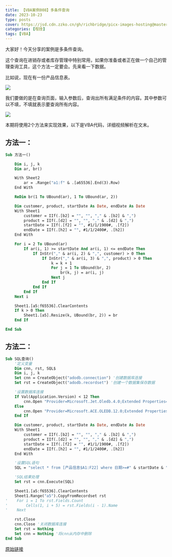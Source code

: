 ```yaml
---
title: 【VBA案例008】多条件查询
date: 2023-10-23
type: posts
cover: https://jsd.cdn.zzko.cn/gh/richbridge/picx-images-hosting@master/thumbnail/audit.png
categories: [程技]
tags: [VBA]
---
```

大家好！今天分享的案例是多条件查询。

这个查询在进销存或者库存管理中特别常用，如果你准备或者正在做一个自己的管理查询工具，这个方法一定要会。先来看一下数据。

比如说，现在有一份产品信息表。

![](https://img.richfan.site/program/vba/vba案列/【VBA案例008】多条件查询_1.jpg)

我们要做的是在查询页面，输入参数后，查询出所有满足条件的内容。其中参数可以不填，不填就表示要查询所有内容。

![](https://img.richfan.site/program/vba/vba案列/【VBA案例008】多条件查询_2.gif)

本期将使用2个方法来实现效果，以下是VBA代码，详细视频解析在文末。

## 方法一：

```vb
Sub 方法一()

    Dim i, j, k
    Dim ar, br()

    With Sheet2
        ar = .Range("a1:f" & .[a65536].End(3).Row)
    End With

    ReDim br(1 To UBound(ar), 1 To UBound(ar, 2))

    Dim customer, product, startDate As Date, endDate As Date
    With Sheet1
        customer = IIf(.[b2] = "", "", "," & .[b2] & ",")
        product = IIf(.[d2] = "", "", "," & .[d2] & ",")
        startDate = IIf(.[f2] = "", #1/1/1900#, .[f2])
        endDate = IIf(.[h2] = "", #1/1/2400#, .[h2])
    End With

    For i = 2 To UBound(ar)
        If ar(i, 1) >= startDate And ar(i, 1) <= endDate Then
            If InStr("," & ar(i, 2) & ",", customer) > 0 Then
                If InStr("," & ar(i, 3) & ",", product) > 0 Then
                    k = k + 1
                    For j = 1 To UBound(br, 2)
                        br(k, j) = ar(i, j)
                    Next j
                End If
            End If
        End If
    Next i

    Sheet1.[a5:f65536].ClearContents
    If k > 0 Then
        Sheet1.[a5].Resize(k, UBound(br, 2)) = br
    End If

End Sub
```

## 方法二：

```vb
Sub SQL查询()
    '定义变量
    Dim cnn, rst, SQL$
    Dim i, j, k
    Set cnn = CreateObject("adodb.connection") '创建数据库连接
    Set rst = CreateObject("adodb.recordset") '创建一个数据集保存数据

    '设置数据库连接
    If Val(Application.Version) < 12 Then
        cnn.Open "Provider=Microsoft.Jet.Oledb.4.0;Extended Properties='Excel 8.0;HDR=yes';Data Source=" & ThisWorkbook.FullName
    Else
        cnn.Open "Provider=Microsoft.ACE.OLEDB.12.0;Extended Properties='Excel 12.0;HDR=yes';Data Source=" & ThisWorkbook.FullName
    End If

    Dim customer, product, startDate As Date, endDate As Date
    With Sheet1
        customer = IIf(.[b2] = "", "", "," & .[b2] & ",")
        product = IIf(.[d2] = "", "", "," & .[d2] & ",")
        startDate = IIf(.[f2] = "", #1/1/1900#, .[f2])
        endDate = IIf(.[h2] = "", #1/1/2400#, .[h2])
    End With

    '设置SQL语句
    SQL = "select * from [产品信息$A1:F22] where 日期>=#" & startDate & "# and 日期<=#" & endDate & "# and instr(','&客户&',','" & customer & "')>0 and instr(','&产品&',','" & product & "')>0" '

    'SQL结果处理
    Set rst = cnn.Execute(SQL)

    Sheet1.[a5:f65536].ClearContents
    Sheet1.Range("a5").CopyFromRecordset rst
'    For i = 1 To rst.Fields.Count
'        Cells(1, i + 5) = rst.Fields(i - 1).Name
'    Next

    rst.Close
    cnn.Close '关闭数据库连接
    Set rst = Nothing
    Set cnn = Nothing '将cnn从内存中删除
End Sub
```

[原始链接](https://mp.weixin.qq.com/s?__biz=MzIyOTc3NzQ2NA==&mid=2247485165&idx=1&sn=db0537ef59d97d88e01ce1fffdb64ede&chksm=e8bccfbadfcb46acfd719e6ecdd36faf6e914abf46752426d49e7de49ac627a31036befdb81b&scene=178&cur_album_id=3115603487041503237#rd)